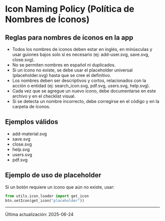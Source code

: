 # Icon Naming Policy (Política de Nombres de Íconos)

## Reglas para nombres de íconos en la app

- Todos los nombres de íconos deben estar en inglés, en minúsculas y usar guiones bajos solo si es necesario (ej: add-user.svg, save.svg, close.svg).
- No se permiten nombres en español ni duplicados.
- Si un ícono no existe, se debe usar el placeholder universal (placeholder.svg) hasta que se cree el definitivo.
- Los nombres deben ser descriptivos y cortos, relacionados con la acción o entidad (ej: search_icon.svg, pdf.svg, users.svg, help.svg).
- Cada vez que se agregue un nuevo ícono, debe documentarse en este archivo y en el checklist visual.
- Si se detecta un nombre incorrecto, debe corregirse en el código y en la carpeta de íconos.

## Ejemplos válidos
- add-material.svg
- save.svg
- close.svg
- help.svg
- users.svg
- pdf.svg

## Ejemplo de uso de placeholder
Si un botón requiere un ícono que aún no existe, usar:

```python
from utils.icon_loader import get_icon
btn.setIcon(get_icon("placeholder"))
```

---
Última actualización: 2025-06-24
